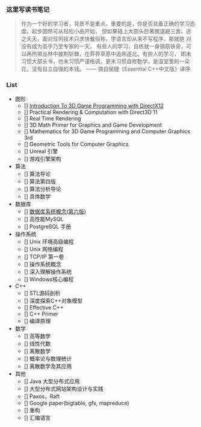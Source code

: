 ### 这里写读书笔记
> 作为一个好的学习者，背景不是重点，重要的是，你是否具备正确的学习态度。起步固然可从轻松小品开始，
> 但如果碰上大部头巨著就退避三舍、逃之夭夭，面对任何技术只求快餐俗称，学语言却从来不写程序，那就绝
> 对没有成为高手乃至专家的一天。
> 有些人的学习，自练就一身钢筋铁骨，可以再热带丛林中披荆斩棘，在莽莽草原中追奔逐北。有些人的学习，
> 即未习惯大部头书，也未习惯严谨格调，更未习惯自修勤学，是温室里的一朵花，没有自立自强的本钱。
> —— 摘自侯捷《Essential C++中文版》译序

### List
- 图形
  - [] [Introduction To 3D Game Programming with DirectX12](3d-directx12.md)
  - [] Practical Rendering & Computation with Direct3D 11
  - [] Real Time Rendering
  - [] 3D Math Primer for Graphics and Game Development
  - [] Mathematics for 3D Game Programming and Computer Graphics 3rd
  - [] Geometric Tools for Computer Graphics
  - [] Unreal 引擎
  - [] 游戏引擎架构
- 算法
  - [] 算法导论
  - [] 算法第四版
  - [] 算法分析导论
  - [] 具体数学
- 数据库
  - [] [数据库系统概念(第六版)](database-system-concepts-6th.md)
  - [] 高性能MySQL
  - [] PostgreSQL 手册
- 操作系统
  - [] Unix 环境高级编程
  - [] Unix 网络编程
  - [] TCP/IP 第一卷
  - [] 操作系统概念
  - [] 深入理解操作系统
  - [] Windows核心编程
- C++
  - [] STL源码剖析
  - [] 深度探索C++对象模型
  - [] Effective C++
  - [] C++ Primer
  - [] 编译原理
- 数学
  - [] 高等数学
  - [] 线性代数
  - [] 离散数学
  - [] 概率论与数理统计
  - [] 离散数学及其应用
- 其他
  - [] Java 大型分布式应用
  - [] 大型分布式网站架构设计与实践
  - [] Paxos，Raft
  - [] Google paper(bigtable, gfs, mapreduce)
  - [] 重构
  - [] 汇编语言
